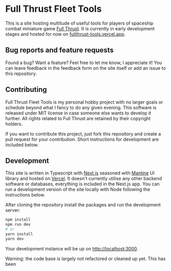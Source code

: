 # Full Thrust Fleet Tools

This is a site hosting multitude of useful tools for players of spaceship combat miniature game [Full Thrust](https://en.wikipedia.org/wiki/Full_Thrust). It is currently in early development stages and hosted for now on [fullthrust-tools.vercel.app](https://fullthrust-tools.vercel.app).

## Bug reports and feature requests

Found a bug? Want a feature? Feel free to let me know, I appreciate it! You can leave feedback in the feedback form on the site itself or add an issue to this repository.

## Contributing

Full Thrust Fleet Tools is my personal hobby project with no larger goals or schedule beyond what I fancy to do any given evening. This software is released under MIT license in case someone else wants to develop it further. All rights related to Full Thrust are retained by their copyright holders.

If you want to contribute this project, just fork this repository and create a pull request for your contribution. Short instructions for development are included below.

## Development

This site is written in Typescript with [Next.js](https://nextjs.org) seasoned with [Mantine](https://mantine.dev/) UI library and hosted on [Vercel](https://vercel.com/). It doesn't currently utilise any other backend software or databases, everything is included in the Next.js app. You can run a development version of the site locally with Node following the instructions below.

After cloning the repository install the packages and run the development server:

```bash
npm install
npm run dev
# or
yarn install
yarn dev
```

Your development instance will be up on [http://localhost:3000](http://localhost:3000).

Warning: the code base is largely not refactored or cleaned up yet. This has been
